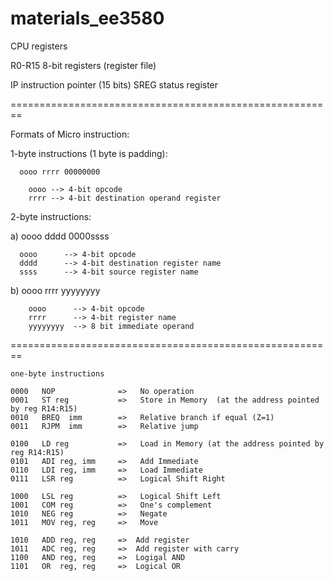 # materials_ee3580


CPU registers


R0-R15    8-bit registers (register file)

IP        instruction pointer (15 bits)
SREG      status register

========================================================

Formats of Micro instruction:

   1-byte instructions (1 byte is padding):
   
      oooo rrrr 00000000
        
        oooo --> 4-bit opcode
        rrrr --> 4-bit destination operand register
   
   2-byte instructions:  
   
   a)
      oooo dddd   0000ssss
      
      oooo      --> 4-bit opcode
      dddd      --> 4-bit destination register name
      ssss      --> 4-bit source register name
         
   b)
      oooo rrrr   yyyyyyyy
   
        oooo      --> 4-bit opcode
        rrrr      --> 4-bit register name   
        yyyyyyyy  --> 8 bit immediate operand

========================================================

    one-byte instructions

    0000   NOP              =>   No operation
    0001   ST reg           =>   Store in Memory  (at the address pointed by reg R14:R15)
    0010   BREQ  imm        =>   Relative branch if equal (Z=1)
    0011   RJPM  imm        =>   Relative jump
    
    0100   LD reg           =>   Load in Memory (at the address pointed by reg R14:R15)
    0101   ADI reg, imm     =>   Add Immediate
    0110   LDI reg, imm     =>   Load Immediate
    0111   LSR reg          =>   Logical Shift Right
    
    1000   LSL reg          =>   Logical Shift Left
    1001   COM reg          =>   One's complement
    1010   NEG reg          =>   Negate
    1011   MOV reg, reg     =>   Move 

    1010   ADD reg, reg     =>  Add register
    1011   ADC reg, reg     =>  Add register with carry
    1100   AND reg, reg     =>  Logigal AND
    1101   OR  reg, reg     =>  Logical OR

